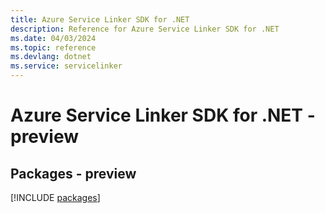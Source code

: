 ```yaml
---
title: Azure Service Linker SDK for .NET
description: Reference for Azure Service Linker SDK for .NET
ms.date: 04/03/2024
ms.topic: reference
ms.devlang: dotnet
ms.service: servicelinker
---
```

# Azure Service Linker SDK for .NET - preview
## Packages - preview
[!INCLUDE [packages](service-linker-index.md)]